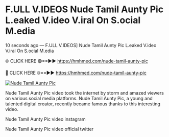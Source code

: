 # F.ULL V.IDEOS Nude Tamil Aunty Pic L.eaked V.ideo V.iral On S.ocial M.edia

10 seconds ago — F.ULL V.IDEOS] Nude Tamil Aunty Pic L.eaked V.ideo V.iral On S.ocial M.edia

🌐 CLICK HERE 🟢==►► https://hmhmed.com/nude-tamil-aunty-pic

🔴 CLICK HERE 🌐==►► https://hmhmed.com/nude-tamil-aunty-pic

[![Nude Tamil Aunty Pic](https://i.imgur.com/dJHk4Zq.gif)](https://hmhmed.com/nude-tamil-aunty-pic)

Nude Tamil Aunty Pic video took the internet by storm and amazed viewers on various social media platforms. Nude Tamil Aunty Pic, a young and talented digital creator, recently became famous thanks to this interesting video.

Nude Tamil Aunty Pic video instagram

Nude Tamil Aunty Pic video official twitter